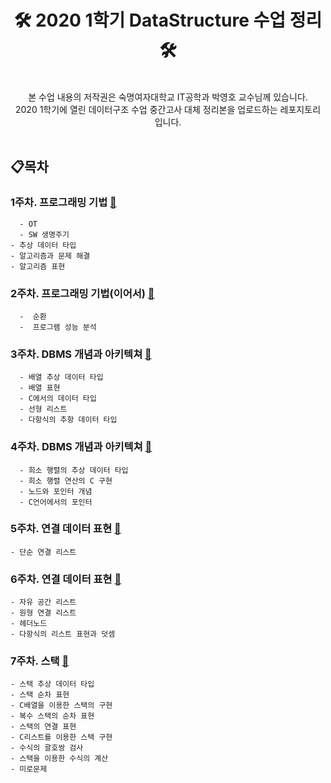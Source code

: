 # <div align="center"> 🛠 2020 1학기 DataStructure 수업 정리 🛠 <br> </center></div>


<br>

<div align="center" style="display:flex;">본 수업 내용의 저작권은 숙명여자대학교 IT공학과 박영호 교수님께 있습니다.<br>
2020 1학기에 열린 데이터구조 수업 중간고사 대체 정리본을 업로드하는 레포지토리 입니다.</center></div>


<br>

## 📋목차

### 1주차. 프로그래밍 기법 [🔗](https://github.com/tape22/Sookmyung_DataStructure_Class/blob/master/1주차-01.md)
	  - OT
	  - SW 생명주기
    - 추상 데이터 타입
    - 알고리즘과 문제 해결
    - 알고리즘 표현
  


### 2주차. 프로그래밍 기법(이어서)   [🔗](https://github.com/tape22/Sookmyung_DataStructure_Class/blob/master/2주차-01.md)
	  -  순환
	  -  프로그램 성능 분석


### 3주차. DBMS 개념과 아키텍쳐 [🔗](https://github.com/tape22/Sookmyung_DataStructure_Class/blob/master/3주차-01.md)
	  - 배열 추상 데이터 타입
	  - 배열 표현
	  - C에서의 데이터 타입
	  - 선형 리스트
	  - 다항식의 추항 데이터 타입
	
	
	
### 4주차. DBMS 개념과 아키텍쳐  [🔗](https://github.com/tape22/Sookmyung_DataStructure_Class/blob/master/4주차-01.md)
	  - 희소 행렬의 추상 데이터 타입
 	  - 희소 행렬 연산의 C 구현
	  - 노드와 포인터 개념
	  - C언어에서의 포인터
	
### 5주차. 연결 데이터 표현 [🔗](https://github.com/tape22/Sookmyung_DataStructure_Class/blob/master/5주차-01.md)
	- 단순 연결 리스트

### 6주차. 연결 데이터 표현 [🔗](https://github.com/tape22/Sookmyung_DataStructure_Class/blob/master/6주차-01.md)
	- 자유 공간 리스트
	- 원형 연결 리스트
	- 헤더노드
	- 다항식의 리스트 표현과 덧셈

### 7주차. 스택 [🔗](https://github.com/tape22/Sookmyung_DataStructure_Class/blob/master/7주차-01.md)
	- 스택 추상 데이터 타입
	- 스택 순차 표현
	- C배열을 이용한 스택의 구현
	- 복수 스택의 순차 표현
	- 스택의 연결 표현
	- C리스트를 이용한 스택 구현
	- 수식의 괄호쌍 검사
	- 스택을 이용한 수식의 계산
	- 미로문제
